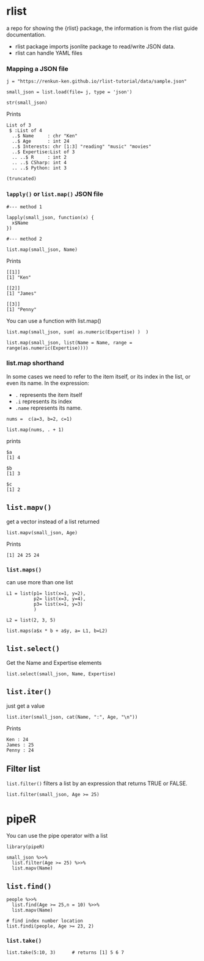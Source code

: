 # rlist

a repo for showing the {rlist} package, the information is from the rlist guide documentation. 

- rlist package imports jsonlite package to read/write JSON data.
- rlist can handle YAML files


### Mapping a JSON file

```
j = "https://renkun-ken.github.io/rlist-tutorial/data/sample.json"

small_json = list.load(file= j, type = 'json')

str(small_json)
```

Prints 
```
List of 3
 $ :List of 4
  ..$ Name     : chr "Ken"
  ..$ Age      : int 24
  ..$ Interests: chr [1:3] "reading" "music" "movies"
  ..$ Expertise:List of 3
  .. ..$ R     : int 2
  .. ..$ CSharp: int 4
  .. ..$ Python: int 3

(truncated)
```


### `lapply()` or `list.map()` JSON file

```
#--- method 1

lapply(small_json, function(x) {
  x$Name
})

#--- method 2

list.map(small_json, Name)
```

Prints
```
[[1]]
[1] "Ken"

[[2]]
[1] "James"

[[3]]
[1] "Penny"
```

You can use a function with list.map()

```
list.map(small_json, sum( as.numeric(Expertise) )  )

list.map(small_json, list(Name = Name, range = range(as.numeric(Expertise))))
```

### list.map shorthand

In some cases we need to refer to the item itself, or its index in the list, or even its name. 
In the expression:

- `.` represents the item itself 
- `.i` represents its index
- `.name` represents its name.

```
nums =  c(a=3, b=2, c=1)

list.map(nums, . + 1)
```

prints

```
$a
[1] 4

$b
[1] 3

$c
[1] 2
```


## `list.mapv()`

get a vector instead of a list returned

```
list.mapv(small_json, Age)
```

Prints
```
[1] 24 25 24
```


### `list.maps()`

can use more than one list

```
L1 = list(p1= list(x=1, y=2), 
          p2= list(x=3, y=4), 
          p3= list(x=1, y=3) 
          )

L2 = list(2, 3, 5)

list.maps(a$x * b + a$y, a= L1, b=L2)
```







## `list.select()`

Get the Name and Expertise elements 
```
list.select(small_json, Name, Expertise)
```


## `list.iter()`

just get a value

```
list.iter(small_json, cat(Name, ":", Age, "\n"))
```

Prints
```
Ken : 24 
James : 25 
Penny : 24 
```


## Filter list

`list.filter()` filters a list by an expression that returns TRUE or FALSE.

```
list.filter(small_json, Age >= 25)
```

# pipeR

You can use the pipe operator with a list

```
library(pipeR)

small_json %>>%
  list.filter(Age >= 25) %>>%
  list.mapv(Name)
```


## `list.find()`

```
people %>>%
  list.find(Age >= 25,n = 10) %>>%
  list.mapv(Name)
  
# find index number location
list.findi(people, Age >= 23, 2)
```


### `list.take()`

```
list.take(5:10, 3)      # returns [1] 5 6 7
```


























